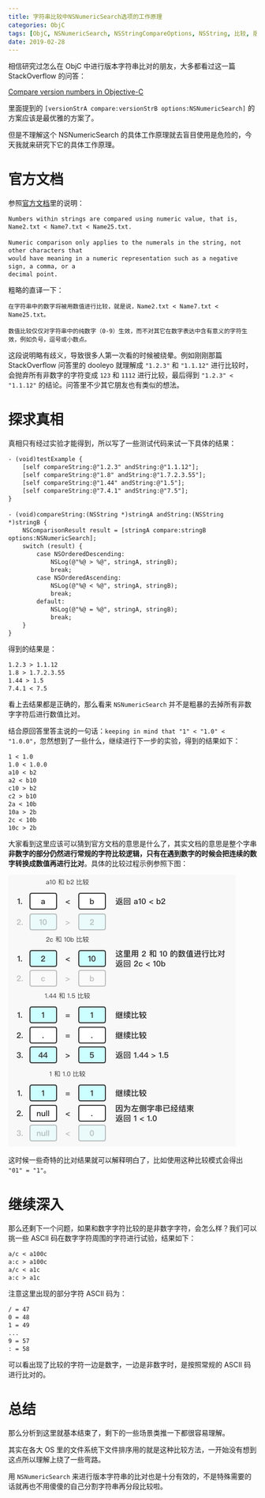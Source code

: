 ```yaml
---
title: 字符串比较中NSNumericSearch选项的工作原理
categories: ObjC
tags: [ObjC, NSNumericSearch, NSStringCompareOptions, NSString, 比较, 版本]
date: 2019-02-28
---
```


相信研究过怎么在 ObjC 中进行版本字符串比对的朋友，大多都看过这一篇 StackOverflow 的问答：

[Compare version numbers in Objective-C](https://stackoverflow.com/a/1990854/2562905)

里面提到的 `[versionStrA compare:versionStrB options:NSNumericSearch]` 的方案应该是最优雅的方案了。

但是不理解这个 NSNumericSearch 的具体工作原理就去盲目使用是危险的，今天我就来研究下它的具体工作原理。

<!--more-->

# 官方文档 

参照[官方文档](https://developer.apple.com/documentation/foundation/nsstringcompareoptions/nsnumericsearch)里的说明：

```
Numbers within strings are compared using numeric value, that is,
Name2.txt < Name7.txt < Name25.txt.

Numeric comparison only applies to the numerals in the string, not other characters that
would have meaning in a numeric representation such as a negative sign, a comma, or a
decimal point.
```

粗略的直译一下：

```
在字符串中的数字将被用数值进行比较，就是说，Name2.txt < Name7.txt < Name25.txt。

数值比较仅仅对字符串中的纯数字（0-9）生效，而不对其它在数字表达中含有意义的字符生效，例如负号，逗号或小数点。
```

这段说明略有歧义，导致很多人第一次看的时候被绕晕。例如刚刚那篇 StackOverflow 问答里的 dooleyo 就理解成 `"1.2.3"` 和 `"1.1.12"` 进行比较时，会抛弃所有非数字的字符变成 `123` 和 `1112` 进行比较，最后得到 `"1.2.3" < "1.1.12"` 的结论。问答里不少其它朋友也有类似的想法。

# 探求真相

真相只有经过实验才能得到，所以写了一些测试代码来试一下具体的结果：

```
- (void)testExample {
    [self compareString:@"1.2.3" andString:@"1.1.12"];
    [self compareString:@"1.8" andString:@"1.7.2.3.55"];
    [self compareString:@"1.44" andString:@"1.5"];
    [self compareString:@"7.4.1" andString:@"7.5"];
}
    
- (void)compareString:(NSString *)stringA andString:(NSString *)stringB {
    NSComparisonResult result = [stringA compare:stringB options:NSNumericSearch];
    switch (result) {
        case NSOrderedDescending:
            NSLog(@"%@ > %@", stringA, stringB);
            break;
        case NSOrderedAscending:
            NSLog(@"%@ < %@", stringA, stringB);
            break;
        default:
            NSLog(@"%@ = %@", stringA, stringB);
            break;
    }
}
```

得到的结果是：

```
1.2.3 > 1.1.12
1.8 > 1.7.2.3.55
1.44 > 1.5
7.4.1 < 7.5
```

看上去结果都是正确的，那么看来 `NSNumericSearch` 并不是粗暴的去掉所有非数字字符后进行数值比对。

结合原回答里答主说的一句话：`keeping in mind that "1" < "1.0" < "1.0.0"`，忽然想到了一些什么，继续进行下一步的实验，得到的结果如下：

```
1 < 1.0
1.0 < 1.0.0
a10 < b2
a2 < b10
c10 > b2
c2 > b10
2a < 10b
10a > 2b
2c < 10b
10c > 2b
```

大家看到这里应该可以猜到官方文档的意思是什么了，其实文档的意思是整个字串**非数字的部分仍然进行常规的字符比较逻辑，只有在遇到数字的时候会把连续的数字转换成数值再进行比对**。具体的比较过程示例参照下图：

![28-A](/2019/02/28-A.png)

这时候一些奇特的比对结果就可以解释明白了，比如使用这种比较模式会得出 `"01" = "1"`。

# 继续深入

那么还剩下一个问题，如果和数字字符比较的是非数字字符，会怎么样？我们可以挑一些 ASCII 码在数字字符周围的字符进行试验，结果如下：

```
a/c < a100c
a:c > a100c
a/c < a1c
a:c > a1c
```

注意这里出现的部分字符 ASCII 码为：

```
/ = 47
0 = 48
1 = 49
...
9 = 57
: = 58
```

可以看出现了比较的字符一边是数字，一边是非数字时，是按照常规的 ASCII 码进行比对的。

# 总结

那么分析到这里就基本结束了，剩下的一些场景类推一下都很容易理解。

其实在各大 OS 里的文件系统下文件排序用的就是这种比较方法，一开始没有想到这点所以理解上绕了一些弯路。

用 `NSNumericSearch` 来进行版本字符串的比对也是十分有效的，不是特殊需要的话就再也不用傻傻的自己分割字符串再分段比较啦。
